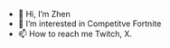 - 👋 Hi, I’m Zhen
- 👀 I’m interested in Competitve Fortnite
- 📫 How to reach me Twitch, X.

<!---
ZhenBTW/ZhenBTW is a ✨ special ✨ repository because its `README.md` (this file) appears on your GitHub profile.
You can click the Preview link to take a look at your changes.
12/6/23 12 AM
--->
